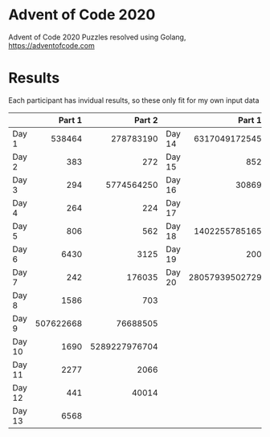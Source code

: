 # Advent of Code 2020
Advent of Code 2020 Puzzles resolved using Golang, https://adventofcode.com

# Results 

Each participant has invidual results, so these only fit for my own input data

|        |        Part 1 |        Part 2 |        |        Part 1  |        Part 2   |
|--------|--------------:|--------------:|--------|---------------:|----------------:|
| Day 1  |        538464 |     278783190 | Day 14 | 6317049172545  | 3434009980379   |
| Day 2  |           383 |           272 | Day 15 |           852  |       6007666   |
| Day 3  |           294 |    5774564250 | Day 16 |         30869  | 4381476149273   |
| Day 4  |           264 |           224 | Day 17 |                |                 |
| Day 5  |           806 |           562 | Day 18 | 1402255785165  | 119224703255966 |
| Day 6  |          6430 |          3125 | Day 19 |           200  |             407 |
| Day 7  |           242 |        176035 | Day 20 | 28057939502729 |                 |
| Day 8  |          1586 |           703 |
| Day 9  |     507622668 |      76688505 |
| Day 10 |          1690 | 5289227976704 |
| Day 11 |          2277 |          2066 |
| Day 12 |           441 |         40014 |
| Day 13 |          6568 |               |

